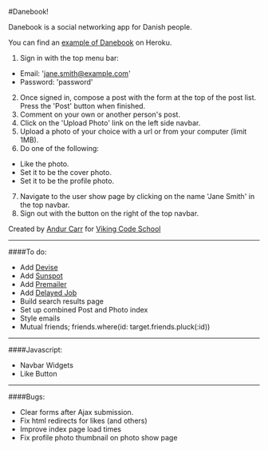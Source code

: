 #Danebook!

Danebook is a social networking app for Danish people.

You can find an [example of Danebook](https://danishbook.herokuapp.com/) on Heroku.

1. Sign in with the top menu bar:
 - Email: 'jane.smith@example.com'
 - Password: 'password'
2. Once signed in, compose a post with the form at the top of the post list. Press the 'Post' button when finished.
3. Comment on your own or another person's post.
4. Click on the 'Upload Photo' link on the left side navbar.
5. Upload a photo of your choice with a url or from your computer (limit 1MB).
6. Do one of the following:
 - Like the photo.
 - Set it to be the cover photo.
 - Set it to be the profile photo.
7. Navigate to the user show page by clicking on the name 'Jane Smith' in the top navbar.
8. Sign out with the button on the right of the top navbar.

Created by [Andur Carr](https://github.com/LaMarseillaise) for [Viking Code School](http://vikingcodeschool.com)

- - -

####To do:
- Add [Devise](https://github.com/plataformatec/devise)
- Add [Sunspot](https://github.com/sunspot/sunspot)
- Add [Premailer](https://github.com/fphilipe/premailer-rails)
- Add [Delayed Job](https://github.com/collectiveidea/delayed_job)
- Build search results page
- Set up combined Post and Photo index
- Style emails
- Mutual friends; friends.where(id: target.friends.pluck(:id))

- - -

####Javascript:
- Navbar Widgets
- Like Button

- - -

####Bugs:
- Clear forms after Ajax submission.
- Fix html redirects for likes (and others)
- Improve index page load times
- Fix profile photo thumbnail on photo show page

